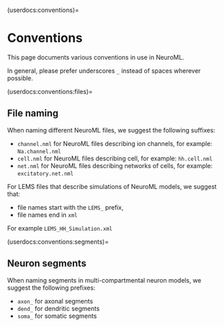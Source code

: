 (userdocs:conventions)=
# Conventions

This page documents various conventions in use in NeuroML.

In general, please prefer underscores `_` instead of spaces wherever possible.

(userdocs:conventions:files)=
## File naming

When naming different NeuroML files, we suggest the following suffixes:

- `channel.nml` for NeuroML files describing ion channels, for example: `Na.channel.nml`
- `cell.nml` for NeuroML files describing cell, for example: `hh.cell.nml`
- `net.nml` for NeuroML files describing networks of cells, for example: `excitatory.net.nml`

For LEMS files that describe simulations of NeuroML models, we suggest that:

- file names start with the `LEMS_` prefix,
- file names end in `xml`

For example `LEMS_HH_Simulation.xml`

(userdocs:conventions:segments)=
## Neuron segments

When naming segments in multi-compartmental neuron models, we suggest the following prefixes:

- `axon_` for axonal segments
- `dend_` for dendritic segments
- `soma_` for somatic segments
